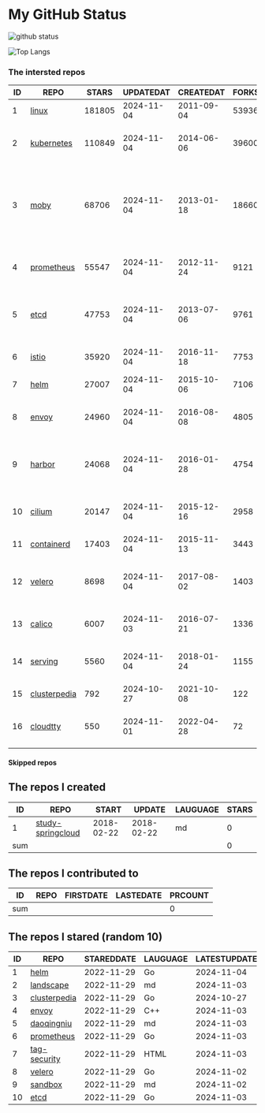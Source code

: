 # My GitHub Status

<img src="https://github-readme-stats-1.yihong0618.vercel.app/api?username=daoqingniu&show_icons=true&&&hide_title=true&count_private=true" alt="github status" />

![Top Langs](https://github-readme-stats-1.yihong0618.vercel.app/api/top-langs/?username=daoqingniu&layout=compact)

<!--START_SECTION:github_repos-->
### The intersted repos
| ID |                              REPO                               | STARS  | UPDATEDAT  | CREATEDAT  | FORKSCOUNT |                                                DESCRIPTIONS                                                |
|----|-----------------------------------------------------------------|--------|------------|------------|------------|------------------------------------------------------------------------------------------------------------|
|  1 | [linux](https://github.com/torvalds/linux)                      | 181805 | 2024-11-04 | 2011-09-04 |      53936 | Linux kernel source tree                                                                                   |
|  2 | [kubernetes](https://github.com/kubernetes/kubernetes)          | 110849 | 2024-11-04 | 2014-06-06 |      39600 | Production-Grade Container Scheduling and Management                                                       |
|  3 | [moby](https://github.com/moby/moby)                            |  68706 | 2024-11-04 | 2013-01-18 |      18660 | The Moby Project - a collaborative project for the container ecosystem to assemble container-based systems |
|  4 | [prometheus](https://github.com/prometheus/prometheus)          |  55547 | 2024-11-04 | 2012-11-24 |       9121 | The Prometheus monitoring system and time series database.                                                 |
|  5 | [etcd](https://github.com/etcd-io/etcd)                         |  47753 | 2024-11-04 | 2013-07-06 |       9761 | Distributed reliable key-value store for the most critical data of a distributed system                    |
|  6 | [istio](https://github.com/istio/istio)                         |  35920 | 2024-11-04 | 2016-11-18 |       7753 | Connect, secure, control, and observe services.                                                            |
|  7 | [helm](https://github.com/helm/helm)                            |  27007 | 2024-11-04 | 2015-10-06 |       7106 | The Kubernetes Package Manager                                                                             |
|  8 | [envoy](https://github.com/envoyproxy/envoy)                    |  24960 | 2024-11-04 | 2016-08-08 |       4805 | Cloud-native high-performance edge/middle/service proxy                                                    |
|  9 | [harbor](https://github.com/goharbor/harbor)                    |  24068 | 2024-11-04 | 2016-01-28 |       4754 | An open source trusted cloud native registry project that stores, signs, and scans content.                |
| 10 | [cilium](https://github.com/cilium/cilium)                      |  20147 | 2024-11-04 | 2015-12-16 |       2958 | eBPF-based Networking, Security, and Observability                                                         |
| 11 | [containerd](https://github.com/containerd/containerd)          |  17403 | 2024-11-04 | 2015-11-13 |       3443 | An open and reliable container runtime                                                                     |
| 12 | [velero](https://github.com/vmware-tanzu/velero)                |   8698 | 2024-11-04 | 2017-08-02 |       1403 | Backup and migrate Kubernetes applications and their persistent volumes                                    |
| 13 | [calico](https://github.com/projectcalico/calico)               |   6007 | 2024-11-03 | 2016-07-21 |       1336 | Cloud native networking and network security                                                               |
| 14 | [serving](https://github.com/knative/serving)                   |   5560 | 2024-11-04 | 2018-01-24 |       1155 | Kubernetes-based, scale-to-zero, request-driven compute                                                    |
| 15 | [clusterpedia](https://github.com/clusterpedia-io/clusterpedia) |    792 | 2024-10-27 | 2021-10-08 |        122 | The Encyclopedia of Kubernetes clusters                                                                    |
| 16 | [cloudtty](https://github.com/cloudtty/cloudtty)                |    550 | 2024-11-01 | 2022-04-28 |         72 | A Friendly Kubernetes CloudShell (Web Terminal) !                                                          |



#### Skipped repos
<!--END_SECTION:github_repos-->

<!--START_SECTION:my_github-->
## The repos I created
| ID  |                                 REPO                                 |   START    |   UPDATE   | LAUGUAGE | STARS |
|-----|----------------------------------------------------------------------|------------|------------|----------|-------|
|   1 | [study-springcloud](https://github.com/daoqingniu/study-springcloud) | 2018-02-22 | 2018-02-22 | md       |     0 |
| sum |                                                                      |            |            |          |     0 |

## The repos I contributed to
| ID  | REPO | FIRSTDATE | LASTEDATE | PRCOUNT |
|-----|------|-----------|-----------|---------|
| sum |      |           |           |       0 |

## The repos I stared (random 10)
| ID |                              REPO                               | STAREDDATE | LAUGUAGE | LATESTUPDATE |
|----|-----------------------------------------------------------------|------------|----------|--------------|
|  1 | [helm](https://github.com/helm/helm)                            | 2022-11-29 | Go       | 2024-11-04   |
|  2 | [landscape](https://github.com/cncf/landscape)                  | 2022-11-29 | md       | 2024-11-03   |
|  3 | [clusterpedia](https://github.com/clusterpedia-io/clusterpedia) | 2022-11-29 | Go       | 2024-10-27   |
|  4 | [envoy](https://github.com/envoyproxy/envoy)                    | 2022-11-29 | C++      | 2024-11-03   |
|  5 | [daoqingniu](https://github.com/daoqingniu/daoqingniu)          | 2022-11-29 | md       | 2024-11-03   |
|  6 | [prometheus](https://github.com/prometheus/prometheus)          | 2022-11-29 | Go       | 2024-11-03   |
|  7 | [tag-security](https://github.com/cncf/tag-security)            | 2022-11-29 | HTML     | 2024-11-03   |
|  8 | [velero](https://github.com/vmware-tanzu/velero)                | 2022-11-29 | Go       | 2024-11-02   |
|  9 | [sandbox](https://github.com/cncf/sandbox)                      | 2022-11-29 | md       | 2024-11-02   |
| 10 | [etcd](https://github.com/etcd-io/etcd)                         | 2022-11-29 | Go       | 2024-11-03   |

<!--END_SECTION:my_github-->
